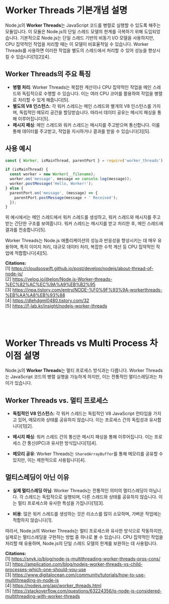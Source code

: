 # Worker Threads 기본개념 설명
Node.js의 **Worker Threads**는 JavaScript 코드를 병렬로 실행할 수 있도록 해주는 모듈입니다. 이 모듈은 Node.js의 단일 스레드 모델의 한계를 극복하기 위해 도입되었습니다. 기본적으로 Node.js는 단일 스레드 기반의 비동기 I/O 모델을 사용하지만, CPU 집약적인 작업을 처리할 때는 이 모델이 비효율적일 수 있습니다. Worker Threads를 사용하면 이러한 작업을 별도의 스레드에서 처리할 수 있어 성능을 향상시킬 수 있습니다[1][2][4].

## **Worker Threads의 주요 특징**

- **병렬 처리**: Worker Threads는 복잡한 계산이나 CPU 집약적인 작업을 메인 스레드와 독립적으로 수행할 수 있습니다. 이는 여러 CPU 코어를 활용하여 작업을 병렬로 처리할 수 있게 해줍니다[5].
- **별도의 V8 인스턴스**: 각 워커 스레드는 메인 스레드와 별개의 V8 인스턴스를 가지며, 독립적인 메모리 공간을 할당받습니다. 따라서 데이터 공유는 메시지 패싱을 통해 이루어집니다[5].
- **메시지 패싱**: 메인 스레드와 워커 스레드는 메시지를 주고받으며 통신합니다. 이를 통해 데이터를 주고받고, 작업을 지시하거나 결과를 받을 수 있습니다[3][5].

## **사용 예시**

```javascript
const { Worker, isMainThread, parentPort } = require('worker_threads');

if (isMainThread) {
  const worker = new Worker(__filename);
  worker.on('message', message => console.log(message));
  worker.postMessage('Hello, Worker!');
} else {
  parentPort.on('message', (message) => {
    parentPort.postMessage(message + ' Received');
  });
}
```

위 예시에서는 메인 스레드에서 워커 스레드를 생성하고, 워커 스레드와 메시지를 주고받는 간단한 구조를 보여줍니다. 워커 스레드는 메시지를 받고 처리한 후, 메인 스레드에 결과를 전송합니다[5].

Worker Threads는 Node.js 애플리케이션의 성능과 반응성을 향상시키는 데 매우 유용하며, 특히 이미지 처리, 대규모 데이터 처리, 복잡한 수학 계산 등 CPU 집약적인 작업에 적합합니다[4][5].

**Citations:**   
[1] https://cloudsoswift.github.io/post/develop/nodejs/about-thread-of-node-js/   
[2] https://velog.io/@elon/Node.js-Worker-threads-%EC%82%AC%EC%9A%A9%EB%B2%95   
[3] https://inpa.tistory.com/entry/NODE-%F0%9F%93%9A-workerthreads-%EB%AA%A8%EB%93%88   
[4] https://dlehdgml0480.tistory.com/32   
[5] https://f-lab.kr/insight/nodejs-worker-threads   

<br/>
<br/>

# Worker Threads vs Multi Process 차이점 설명
Node.js의 **Worker Threads**는 멀티 프로세스 방식과는 다릅니다. Worker Threads는 JavaScript 코드의 병렬 실행을 가능하게 하지만, 이는 전통적인 멀티스레딩과는 차이가 있습니다.

## **Worker Threads vs. 멀티 프로세스**

- **독립적인 V8 인스턴스**: 각 워커 스레드는 독립적인 V8 JavaScript 런타임을 가지고 있어, 메모리와 상태를 공유하지 않습니다. 이는 프로세스 간의 독립성과 유사합니다[1][2].

- **메시지 패싱**: 워커 스레드 간의 통신은 메시지 패싱을 통해 이루어집니다. 이는 프로세스 간 통신(IPC)과 유사한 방식입니다[1][4].

- **메모리 공유**: Worker Threads는 `SharedArrayBuffer`를 통해 메모리를 공유할 수 있지만, 이는 제한적으로 사용됩니다[4].

## **멀티스레딩이 아닌 이유**

- **실제 멀티스레딩 아님**: Worker Threads는 전통적인 의미의 멀티스레딩이 아닙니다. 각 스레드는 독립적으로 실행되며, 다른 스레드와 상태를 공유하지 않습니다. 이는 멀티 프로세스와 유사한 특성을 가집니다[1][3].

- **비용**: 많은 워커 스레드를 생성하는 것은 리소스를 많이 소모하며, 가벼운 작업에는 적합하지 않습니다[1].

따라서, Node.js의 Worker Threads는 멀티 프로세스와 유사한 방식으로 작동하지만, 실제로는 멀티스레딩을 구현하는 방법 중 하나로 볼 수 있습니다. CPU 집약적인 작업을 처리할 때 유용하며, Node.js의 단일 스레드 모델의 한계를 보완하는 데 사용됩니다.

**Citations:**  
[1] https://snyk.io/blog/node-js-multithreading-worker-threads-pros-cons/   
[2] https://amplication.com/blog/nodejs-worker-threads-vs-child-processes-which-one-should-you-use   
[3] https://www.digitalocean.com/community/tutorials/how-to-use-multithreading-in-node-js   
[4] https://nodejs.org/api/worker_threads.html   
[5] https://stackoverflow.com/questions/63224356/is-node-js-considered-multithreading-with-worker-threads   
